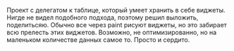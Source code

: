 Проект с делегатом к таблице, который умеет хранить в себе виджеты. 
Нигде не видел подобного подхода, поэтому решил выложить, поделитьсяю. Обычно все через paint рисуют виджеты, но это забирает всю прелесть этих виджетов.
Возможно, не оптимизированно, но на маленьком количестве данных самое то. Просто и сердито.
